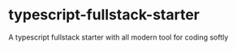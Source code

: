# typescript-fullstack-starter
A typescript fullstack starter with all modern tool for coding softly
